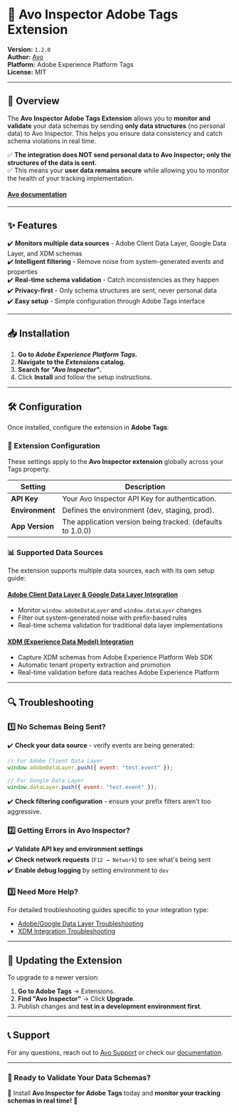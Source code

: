 # 📌 Avo Inspector Adobe Tags Extension

**Version:** `1.2.0`  
**Author:** [Avo](https://www.avo.app)  
**Platform:** Adobe Experience Platform Tags  
**License:** MIT

---

## 🚀 Overview

The **Avo Inspector Adobe Tags Extension** allows you to **monitor and validate** your data schemas by sending **only data structures** (no personal data) to Avo Inspector. This helps you ensure data consistency and catch schema violations in real time.

✅ **The integration does NOT send personal data to Avo Inspector; only the structures of the data is sent.**  
✅ This means your **user data remains secure** while allowing you to monitor the health of your tracking implementation.

#### [Avo documentation](https://www.avo.app/docs/inspector/connect-inspector-to-adobe-tag-extension)

---

## ✨ Features

✔️ **Monitors multiple data sources** - Adobe Client Data Layer, Google Data Layer, and XDM schemas  
✔️ **Intelligent filtering** - Remove noise from system-generated events and properties  
✔️ **Real-time schema validation** - Catch inconsistencies as they happen  
✔️ **Privacy-first** - Only schema structures are sent, never personal data  
✔️ **Easy setup** - Simple configuration through Adobe Tags interface

---

## 📥 Installation

1. **Go to _Adobe Experience Platform Tags_.**
2. **Navigate to the _Extensions_ catalog.**
3. **Search for _"Avo Inspector"_.**
4. Click **Install** and follow the setup instructions.

---

## 🛠 Configuration

Once installed, configure the extension in **Adobe Tags**:

### 🔧 Extension Configuration

These settings apply to the **Avo Inspector extension** globally across your Tags property.

| Setting         | Description                                                |
| --------------- | ---------------------------------------------------------- |
| **API Key**     | Your Avo Inspector API Key for authentication.             |
| **Environment** | Defines the environment (dev, staging, prod).              |
| **App Version** | The application version being tracked. (defaults to 1.0.0) |

### 📊 Supported Data Sources

The extension supports multiple data sources, each with its own setup guide:

#### [Adobe Client Data Layer & Google Data Layer Integration](docs/Capture-AdobeDataLayer.md)

- Monitor `window.adobeDataLayer` and `window.dataLayer` changes
- Filter out system-generated noise with prefix-based rules
- Real-time schema validation for traditional data layer implementations

#### [XDM (Experience Data Model) Integration](docs/Capture-XDM.md)

- Capture XDM schemas from Adobe Experience Platform Web SDK
- Automatic tenant property extraction and promotion
- Real-time validation before data reaches Adobe Experience Platform

---

## 🔍 Troubleshooting

### 1️⃣ No Schemas Being Sent?

✔️ **Check your data source** - verify events are being generated:

```js
// For Adobe Client Data Layer
window.adobeDataLayer.push({ event: "test.event" });

// For Google Data Layer
window.dataLayer.push({ event: "test.event" });
```

✔️ **Check filtering configuration** - ensure your prefix filters aren't too aggressive.

### 2️⃣ Getting Errors in Avo Inspector?

✔️ **Validate API key and environment settings**  
✔️ **Check network requests** (`F12 → Network`) to see what's being sent  
✔️ **Enable debug logging** by setting environment to `dev`

### 3️⃣ Need More Help?

For detailed troubleshooting guides specific to your integration type:

- [Adobe/Google Data Layer Troubleshooting](docs/Capture-AdobeDataLayer.md#data-layer-specific-troubleshooting)
- [XDM Integration Troubleshooting](docs/Capture-XDM.md#xdm-specific-troubleshooting)

---

## 🚀 Updating the Extension

To upgrade to a newer version:

1. **Go to Adobe Tags** → Extensions.
2. **Find "Avo Inspector"** → Click **Upgrade**.
3. Publish changes and **test in a development environment first**.

---

## 📞 Support

For any questions, reach out to [Avo Support](https://www.avo.app) or check our [documentation](https://github.com/avohq/adobe-inspector#readme).

---

### 📢 Ready to Validate Your Data Schemas?

🔹 Install **Avo Inspector for Adobe Tags** today and **monitor your tracking schemas in real time!** 🚀
